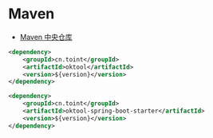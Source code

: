 # Maven

- [Maven 中央仓库](https://central.sonatype.com/search?q=oktool)

```xml
<dependency>
    <groupId>cn.toint</groupId>
    <artifactId>oktool</artifactId>
    <version>${version}</version>
</dependency>
```

```xml
<dependency>
    <groupId>cn.toint</groupId>
    <artifactId>oktool-spring-boot-starter</artifactId>
    <version>${version}</version>
</dependency>
```